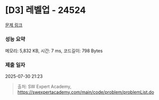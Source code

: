 # [D3] 레벨업 - 24524 

[문제 링크](https://swexpertacademy.com/main/code/problem/problemDetail.do?contestProbId=AZelvp3qmdDHBISV) 

### 성능 요약

메모리: 5,832 KB, 시간: 7 ms, 코드길이: 798 Bytes

### 제출 일자

2025-07-30 21:23



> 출처: SW Expert Academy, https://swexpertacademy.com/main/code/problem/problemList.do